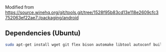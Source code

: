 Modified from https://source.winehq.org/git/tools.git/tree/1528f95b83cd13e118e2609cfc3752063ef22ae7:/packaging/android

## Dependencies (Ubuntu)

```sh
sudo apt-get install wget git flex bison automake libtool autoconf build-essential unzip python-is-python2 python3 groff-base pkg-config libfreetype6-dev openjdk-8-jdk-headless librsvg2-bin cmake
```
